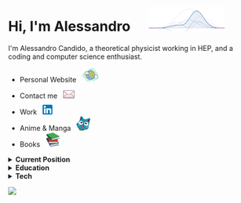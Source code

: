 # Hi, I'm Alessandro <img src="https://raw.githubusercontent.com/AleCandido/AleCandido/master/assets/spacer.png" width="30"/><img src="https://raw.githubusercontent.com/AleCandido/AleCandido/master/assets/psi-small.gif" height="50"/>

I'm Alessandro Candido, a theoretical physicist working in HEP, and a coding and
computer science enthusiast.

- Personal Website &nbsp; <a href="http://alecandido.github.io"><img
  src="https://raw.githubusercontent.com/AleCandido/AleCandido/master/assets/world-icon.png"
  height="30"/></a>
- Contact me &nbsp; <a href="mailto:candido.ale@gmail.com"><img
  src="https://raw.githubusercontent.com/AleCandido/AleCandido/master/assets/mail-icon.png"
  height="30"/></a>
- Work &nbsp; <a href="https://www.linkedin.com/in/alessandro-candido/"><img
  src="https://raw.githubusercontent.com/AleCandido/AleCandido/master/assets/linkedin.png"
  height="30"/></a>
- Anime & Manga &nbsp; <a href="https://myanimelist.net/animelist/Annibale"><img
  src="https://raw.githubusercontent.com/AleCandido/AleCandido/master/assets/happy-face.png"
  height="30"/></a>
- Books &nbsp; <a
  href="https://www.goodreads.com/review/list/120691874?ref=nav_mybooks"><img
  src="https://raw.githubusercontent.com/AleCandido/AleCandido/master/assets/books.png"
  height="30"/></a>

<details>
    <summary> <b> Current Position </b> </summary>

## Current Position

```yaml
position: Assegnista INFN (post-doc)
supervisor: S. Forte
start_date: April, 2023
institutions:
  affiliation: INFN
collaboration: NNPDF
```

<p align="center">
  <a href="https://www.mi.infn.it/it/"> <img src="https://raw.githubusercontent.com/AleCandido/AleCandido/master/assets/infn_logo.png" height="60" alt="INFN" /> </a>
  <img src="https://raw.githubusercontent.com/AleCandido/AleCandido/master/assets/spacer.png" width="40" />
  <a href="http://nnpdf.mi.infn.it/"> <img src="https://raw.githubusercontent.com/AleCandido/AleCandido/master/assets/nnpdf_logo.png" height="30" alt="NNPDF" /> </a>
</p>


</details>

<details>
    <summary> <b> Education </b> </summary>

## Education

```yaml
PhD:
  title: PhD, Physics
  supervisor: S. Forte
  start-date: November, 2019
  end-date: January, 2023
  institutions:
    university: Università degli Studi di Milano
    affiliation: INFN
  team: N3PDF
  collaboration: NNPDF
  thesis:
    title: Theory predictions for PDF fitting
```

<p align="center">
  <a href="https://www.unimi.it/en"> <img src="https://raw.githubusercontent.com/AleCandido/AleCandido/master/assets/unimi_banner.png" height="60" alt="University of Milan" /> </a>
  <img src="https://raw.githubusercontent.com/AleCandido/AleCandido/master/assets/spacer.png" width="40" />
  <a href="https://www.mi.infn.it/it/"> <img src="https://raw.githubusercontent.com/AleCandido/AleCandido/master/assets/infn_logo.png" height="60" alt="INFN" /> </a>
  <img src="https://raw.githubusercontent.com/AleCandido/AleCandido/master/assets/spacer.png" width="40" />
  <a href="http://n3pdf.mi.infn.it/"> <img src="https://raw.githubusercontent.com/AleCandido/AleCandido/master/assets/n3pdf_logo.png" height="60" alt="N3PDF" /> </a>
  <img src="https://raw.githubusercontent.com/AleCandido/AleCandido/master/assets/spacer.png" width="40" />
  <a href="http://nnpdf.mi.infn.it/"> <img src="https://raw.githubusercontent.com/AleCandido/AleCandido/master/assets/nnpdf_logo.png" height="30" alt="NNPDF" /> </a>
</p>

```yaml
Diploma di Licenza:
  title: Diploma di Licenza (1), Physics
  institution: Scuola Normale Superiore (SNS)
  grade: 100 cum laude (2)
  start-date: September 2014
  end-date: July 2020

Master:
  title: Master of Science (MSc), Theoretical Physics
  university: University of Pisa (Unipi)
  grade: 110 cum laude
  start-date: September 2017
  end-date: October 2019
  thesis:
    title: Simplicial quantum gravity with dynamical gauge fields
    supervisor: M. D'Elia

Bachelor:
  title: Bachelor of Science (BSc), Physics
  university: University of Pisa (Unipi)
  grade: 110 cum laude
  start-date: September 2014
  end-date: June 2017
```

`(1)` Custom title by Scuola Normale Superiore, obtained by all the students that
complete the full course; somewhat parallel to a MSc, more on the [SNS
website](https://www.sns.it/en/scuola-normale-superiore/statute-regulations-and-code-of-ethics)  
`(2)` Final grade has been introduced in 2020 at SNS

<p align="center">
  <a href="https://www.unipi.it/index.php/english"> <img src="https://raw.githubusercontent.com/AleCandido/AleCandido/master/assets/unipi_banner.png" height="100" alt="University of Pisa" /> </a>
  <img src="https://raw.githubusercontent.com/AleCandido/AleCandido/master/assets/spacer.png" width="80" />
  <a href="https://www.sns.it/en"> <img src="https://raw.githubusercontent.com/AleCandido/AleCandido/master/assets/sns_banner.png" height="100" alt="Scuola Normale Superiore" /> </a>
</p>

</details>


<details>
    <summary> <b> Tech </b> </summary>

## Tech


- scripting: <a href="https://www.python.org/"> <img src="https://raw.githubusercontent.com/AleCandido/AleCandido/master/assets/code/python.png" height="15" /> </a> <a href="https://www.gnu.org/software/bash/"> <img src="https://raw.githubusercontent.com/AleCandido/AleCandido/master/assets/code/bash.png" height="20" /> </a>
- front-end: <a href="https://developer.mozilla.org/it/docs/Web/JavaScript"> <img src="https://raw.githubusercontent.com/AleCandido/AleCandido/master/assets/code/javascript.png" height="20" /> </a> <a href="https://www.typescriptlang.org/"> <img src="https://raw.githubusercontent.com/AleCandido/AleCandido/master/assets/code/typescript.png" height="20" /> </a> <a href="https://www.w3.org/html/"> <img src="https://raw.githubusercontent.com/AleCandido/AleCandido/master/assets/code/html.png" height="20" /> </a> <a href="https://www.w3.org/TR/CSS/"> <img src="https://raw.githubusercontent.com/AleCandido/AleCandido/master/assets/code/css.png" height="20" /> </a> 
- system: <a href="https://www.rust-lang.org/"> <img src="https://raw.githubusercontent.com/AleCandido/AleCandido/master/assets/code/rust.png" height="20" /> </a> <a href="https://en.wikipedia.org/wiki/C_programming_language"> <img src="https://raw.githubusercontent.com/AleCandido/AleCandido/master/assets/code/c.png" height="20" /> </a> <a href="https://www.isocpp.org/"> <img src="https://raw.githubusercontent.com/AleCandido/AleCandido/master/assets/code/cpp.png" height="20" /> </a> <a href="https://www.fortran-lang.org/"> <img src="https://raw.githubusercontent.com/AleCandido/AleCandido/master/assets/code/fortran.png" height="20" /> </a>

</details>

<p>
<a href="https://github.com/anuraghazra/github-readme-stats"> <img src="https://github-readme-stats.vercel.app/api/top-langs/?username=alecandido&layout=compact&hide=jupyter%20notebook,tex,html"  /> </a>
</p>

<!-- ![My github stats](https://github-readme-stats.vercel.app/api?username=alecandido&show_icons=true&hide_border=true&title_color=fff&icon_color=79ff97&text_color=9f9f9f&bg_color=151515) -->
